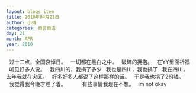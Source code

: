 ```yaml
---
layout: blogs_item
title: 2010年04月21日
author: 小傅
categories: 自言自语
day: 21
month: APR
year: 2010
---
```




&nbsp;
过十二点，全国哀悼日。
&nbsp;
一切都在黑白之中。
&nbsp;
破碎的拥抱。
&nbsp;
在YY里面祈福
&nbsp;
听见好多人说。
&nbsp;
我四川的，我捐了多少
&nbsp;
我也是四川，我也捐了
&nbsp;
我在四川，去年我就在灾区。
&nbsp;
好多好多人都说了这样那样的话。
&nbsp;
于是我也捐了2份钱。
&nbsp;&nbsp;我觉得我今晚才睡了着。
&nbsp;
&nbsp;
&nbsp;
&nbsp;
&nbsp;
有些事情我现在不想。
&nbsp; im not
okay



